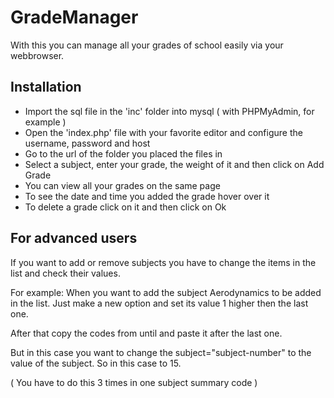GradeManager
============

With this you can manage all your grades of school easily via your webbrowser.

Installation
------------
- Import the sql file in the 'inc' folder into mysql ( with PHPMyAdmin, for example )
- Open the 'index.php' file with your favorite editor and configure the username, password and host
- Go to the url of the folder you placed the files in
- Select a subject, enter your grade, the weight of it and then click on Add Grade
- You can view all your grades on the same page
- To see the date and time you added the grade hover over it
- To delete a grade click on it and then click on Ok

For advanced users
------------
If you want to add or remove subjects you have to change the items in the list and check their values.

For example: When you want to add the subject Aerodynamics to be added in the list. Just make a new option and set its value 1 higher then the last one.

After that copy the codes from <!-- Start of a subject summary --> until <!-- End --> and paste it after the last one. 

But in this case you want to change the subject="subject-number" to the value of the subject. So in this case to 15. 

( You have to do this 3 times in one subject summary code )
